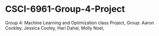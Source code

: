 # CSCI-6961-Group-4-Project
Group 4: Machine Learning and Optimization class Project,  Group: Aaron Cockley, Jessica Cooley, Hari Dahal, Molly Noel,
